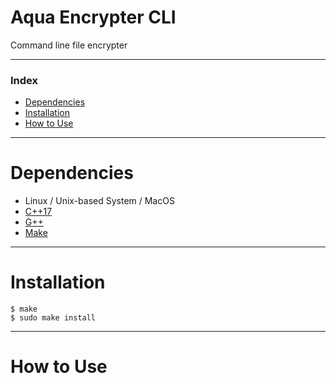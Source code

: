 <h1>Aqua Encrypter CLI</h1>

Command line file encrypter

---

<h3>Index</h3>

- [Dependencies](#dependencies)
- [Installation](#installation)
- [How to Use](#how-to-use)

---

# Dependencies

- Linux / Unix-based System / MacOS
- [C++17](https://en.cppreference.com/w/cpp/17)
- [G++](https://linuxconfig.org/how-to-install-g-the-c-compiler-on-ubuntu-20-04-lts-focal-fossa-linux)
- [Make](https://www.gnu.org/software/make/)

---

# Installation

```shell
$ make
$ sudo make install
```

---

# How to Use


